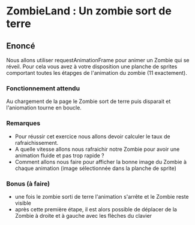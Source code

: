 # ZombieLand : Un zombie sort de terre

## Enoncé
Nous allons utiliser requestAnimationFrame pour animer un Zombie qui se réveil.
Pour cela vous avez à votre disposition une planche de sprites comportant toutes les étapges de l'animation du zombie (11 exactement).

### Fonctionnement attendu
Au chargement de la page le Zombie sort de terre puis disparait et l'aniomation tourne en boucle.

### Remarques

 - Pour réussir cet exercice nous allons devoir calculer le taux de rafraichissement. 
 - A quelle vitesse allons nous rafraichir notre Zombie pour avoir une animation fluide et pas trop rapide ?
 - Comment allons nous faire pour afficher la bonne image du Zombie à chaque animation (image sélectionnée dans la planche de sprite)

### Bonus (à faire)

- une fois le zombie sorti de terre l'animation s'arrête et le Zombie reste visible
- après cette première étape, il est alors possible de déplacer de la Zombie à droite et à gauche avec les flèches du clavier